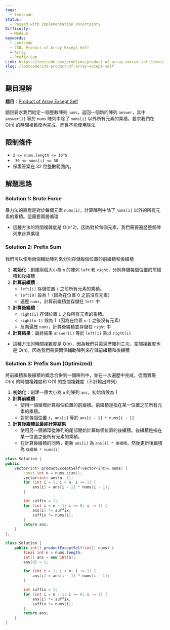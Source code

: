 ```yaml
---
tags:
  - leetcode
Status:
  - Passed with Implementation Uncertainty
Difficulty:
  - Medium
keywords:
  - Leetcode
  - 238. Product of Array Except Self
  - Array
  - Prefix Sum
Link: https://leetcode.com/problems/product-of-array-except-self/description/
slug: /leetcode/238-product-of-array-except-self
---
```

## 題目理解

**題目**：[Product of Array Except Self](https://leetcode.com/problems/product-of-array-except-self/)

題目要求我們給定一個整數陣列 `nums`，返回一個新的陣列 `answer`，其中 `answer[i]` 等於 `nums` 陣列中除了 `nums[i]` 以外所有元素的乘積。要求我們在 O(n) 的時間複雜度內完成，而且不能使用除法

## 限制條件

- `2 <= nums.length <= 10^5`
- `-30 <= nums[i] <= 30`
- 保證答案在 32 位整數範圍內。

## 解題思路

### Solution 1: Brute Force

暴力法的直覺是對於每個元素 `nums[i]`，計算陣列中除了 `nums[i]` 以外的所有元素的乘積。這需要兩層循環
- 這種方法的時間複雜度是 O(n^2)，因為對於每個元素，我們需要遍歷整個陣列來計算乘積

### Solution 2: Prefix Sum

我們可以使用兩個輔助陣列來分別存儲每個位置的前綴積和後綴積

1. **初始化**：創建兩個大小為 `n` 的陣列 `left` 和 `right`，分別存儲每個位置的前綴積和後綴積
2. **計算前綴積**：
	- `left[i]` 存儲位置 `i` 之前所有元素的乘積。
	- `left[0]` 設為 1（因為在位置 0 之前沒有元素）
	- 遍歷 `nums`，計算前綴積並存儲在 `left` 中
3. **計算後綴積**：
	- `right[i]` 存儲位置 `i` 之後所有元素的乘積。
	- `right[n-1]` 設為 1（因為在位置 `n-1` 之後沒有元素）
	- 反向遍歷 `nums`，計算後綴積並存儲在 `right` 中
4. **計算結果**：最終結果 `answer[i]` 等於 `left[i]` 乘以 `right[i]`

- 這種方法的時間複雜度是 O(n)，因為我們只需遍歷陣列三次。空間複雜度也是 O(n)，因為我們需要兩個輔助陣列來存儲前綴積和後綴積

### Solution 3: Prefix Sum (Optimized)

將前綴積和後綴積的概念合併到一個陣列中，並在一次遍歷中完成，從而實現 O(n) 的時間複雜度和 O(1) 的空間複雜度（不計輸出陣列）

1. **初始化**：創建一個大小為 `n` 的陣列 `ans`，初始值設為 1
2. **計算前綴積**：
	- 使用一個循環計算每個位置的前綴積。前綴積是指在某一位置之前所有元素的乘積。
	- 對於每個位置 `i`，`ans[i]` 等於 `ans[i - 1] * nums[i - 1]`
3. **計算後綴積並最終計算結果**
	- 使用另一個循環從陣列的尾部開始計算每個位置的後綴積。後綴積是指在某一位置之後所有元素的乘積。
	- 在計算後綴積的同時，更新 `ans[i]` 為 `ans[i] * 後綴積`，然後更新後綴積為 `後綴積 * nums[i]`

```cpp
class Solution {
public:
    vector<int> productExceptSelf(vector<int>& nums) {
        const int n = nums.size();
        vector<int> ans(n, 1);
        for (int i = 1; i < n; i += 1) {
            ans[i] = ans[i - 1] * nums[i - 1];
        }

        int suffix = 1;
        for (int i = n - 1; i >= 0; i -= 1) {
            ans[i] *= suffix;
            suffix *= nums[i];
        }
        return ans;
    }
};
```

```java
class Solution {
    public int[] productExceptSelf(int[] nums) {
        final int n = nums.length;
        int[] ans = new int[n];
        ans[0] = 1;

        for (int i = 1; i < n; i += 1) {
            ans[i] = ans[i - 1] * nums[i - 1];
        }

        int suffix = 1;
        for (int i = n - 1; i >= 0; i -= 1) {
            ans[i] *= suffix;
            suffix *= nums[i];
        }
        return ans;
    }
}
```
